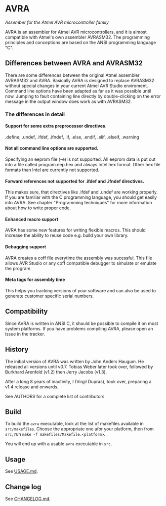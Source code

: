 # AVRA

*Assember for the Atmel AVR microcontroller family*

AVRA is an assembler for Atmel AVR microcontrollers, and it is almost
compatible with Atmel's own assembler AVRASM32. The programming
principles and conceptions are based on the ANSI programming language "C".

## Differences between AVRA and AVRASM32

There are some differences between the original Atmel assembler AVRASM32 and
AVRA. Basically AVRA is designed to replace AVRASM32 without special changes in
your current Atmel AVR Studio enviroment.  Command line options have been
adapted as far as it was possible until now. Jumping to fault containing line
directly by double-clicking on the error message in the output window does work
as with AVRASM32.

### The differences in detail

#### Support for some extra preprocessor directives.

.define, .undef, .ifdef, .ifndef, .if, .else, .endif, .elif, .elseif, .warning

#### Not all command line options are supported. 

Specifying an eeprom file (-e) is not supported. All eeprom data is
put out into a file called program.eep.hex and always Intel hex
format. Other hex file formats than Intel are currently not supported.

#### Forward references not supported for .ifdef and .ifndef directives.

This makes sure, that directives like .ifdef and .undef are working 
properly. If you are familiar with the C programming language, you
should get easily into AVRA. See chapter "Programming techniques" for
more information about how to write proper code.

#### Enhanced macro support

AVRA has some new features for writing flexible macros. This should
increase the ability to reuse code e.g. build your own library.

#### Debugging support

AVRA creates a coff file everytime the assembly was sucessful. This
file allows AVR Studio or any coff compatible debugger to simulate
or emulate the program.

#### Meta tags for assembly time

This helps you tracking versions of your software and can also be
used to generate customer specific serial numbers.

## Compatibility

Since AVRA is written in ANSI C, it should be possible to compile it on
most system platforms. If you have problems compiling AVRA, please open an
issue in the tracker.

## History

The initial version of AVRA was written by John Anders Haugum. He released
all versions until v0.7. Tobias Weber later took over, followed by Burkhard
Arenfeld (v1.2) then Jerry Jacobs (v1.3).

After a long 8 years of inactivity, I (Virgil Dupras), took over, preparing a
v1.4 release and onwards.

See AUTHORS for a complete list of contributors.

## Build

To build the `avra` executable, look at the list of makefiles available in
`src/makefiles`. Choose the appropriate one afor your platform, then from `src`,
run `make -f makefiles/Makefile.<platform>`.

You will end up with a usable `avra` executable in `src`.

## Usage

See [USAGE.md](USAGE.md).

## Change log

See [CHANGELOG.md](CHANGELOG.md).
